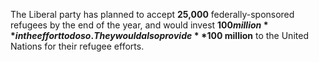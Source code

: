 The Liberal party has planned to accept **25,000** federally-sponsored refugees by the end of the year, and would invest **$100 million** in the effort to do so. They would also provide **$100 million** to the United Nations for their refugee efforts.